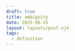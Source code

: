 ```yaml
---
draft: true
title: ambiguity
date: 2025-06-25
layout: layouts/post.njk
tags: 
  - definition
---
```

